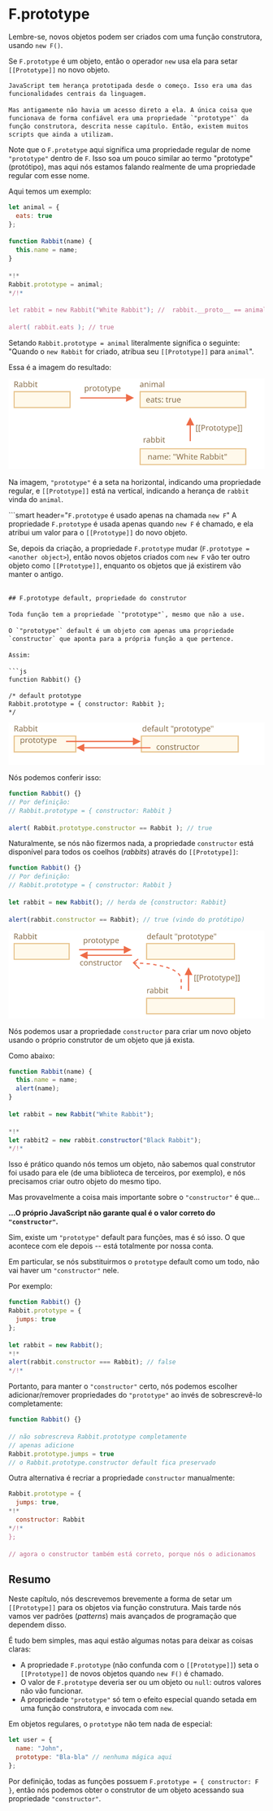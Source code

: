 # F.prototype

Lembre-se, novos objetos podem ser criados com uma função construtora, usando `new F()`.

Se `F.prototype` é um objeto, então o operador `new` usa ela para setar `[[Prototype]]` no novo objeto.

```smart
JavaScript tem herança prototipada desde o começo. Isso era uma das funcionalidades centrais da linguagem.

Mas antigamente não havia um acesso direto a ela. A única coisa que funcionava de forma confiável era uma propriedade `"prototype"` da função construtora, descrita nesse capítulo. Então, existem muitos scripts que ainda a utilizam.
```

Note que o `F.prototype` aqui significa uma propriedade regular de nome `"prototype"` dentro de `F`. Isso soa um pouco similar ao termo "prototype" (protótipo), mas aqui nós estamos falando realmente de uma propriedade regular com esse nome.

Aqui temos um exemplo:

```js run
let animal = {
  eats: true
};

function Rabbit(name) {
  this.name = name;
}

*!*
Rabbit.prototype = animal;
*/!*

let rabbit = new Rabbit("White Rabbit"); //  rabbit.__proto__ == animal

alert( rabbit.eats ); // true
```

Setando `Rabbit.prototype = animal` literalmente significa o seguinte: "Quando o `new Rabbit` for criado, atribua seu `[[Prototype]]` para `animal`".

Essa é a imagem do resultado:

![](proto-constructor-animal-rabbit.svg)

Na imagem, `"prototype"` é a seta na horizontal, indicando uma propriedade regular, e `[[Prototype]]` está na vertical, indicando a herança de `rabbit` vinda do `animal`.

```smart header="`F.prototype` é usado apenas na chamada `new F`"
A propriedade `F.prototype` é usada apenas quando `new F` é chamado, e ela atribui um valor para o `[[Prototype]]` do novo objeto.

Se, depois da criação, a propriedade `F.prototype` mudar (`F.prototype = <another object>`), então novos objetos criados com `new F` vão ter outro objeto como `[[Prototype]]`, enquanto os objetos que já existirem vão manter o antigo.
```

## F.prototype default, propriedade do construtor

Toda função tem a propriedade `"prototype"`, mesmo que não a use.

O `"prototype"` default é um objeto com apenas uma propriedade `constructor` que aponta para a própria função a que pertence.

Assim:

```js
function Rabbit() {}

/* default prototype
Rabbit.prototype = { constructor: Rabbit };
*/
```

![](function-prototype-constructor.svg)

Nós podemos conferir isso:

```js run
function Rabbit() {}
// Por definição:
// Rabbit.prototype = { constructor: Rabbit }

alert( Rabbit.prototype.constructor == Rabbit ); // true
```

Naturalmente, se nós não fizermos nada, a propriedade `constructor` está disponível para todos os coelhos (*rabbits*) através do `[[Prototype]]`:

```js run
function Rabbit() {}
// Por definição:
// Rabbit.prototype = { constructor: Rabbit }

let rabbit = new Rabbit(); // herda de {constructor: Rabbit}

alert(rabbit.constructor == Rabbit); // true (vindo do protótipo)
```

![](rabbit-prototype-constructor.svg)

Nós podemos usar a propriedade `constructor` para criar um novo objeto usando o próprio construtor de um objeto que já exista.

Como abaixo:

```js run
function Rabbit(name) {
  this.name = name;
  alert(name);
}

let rabbit = new Rabbit("White Rabbit");

*!*
let rabbit2 = new rabbit.constructor("Black Rabbit");
*/!*
```

Isso é prático quando nós temos um objeto, não sabemos qual construtor foi usado para ele (de uma biblioteca de terceiros, por exemplo), e nós precisamos criar outro objeto do mesmo tipo.

Mas provavelmente a coisa mais importante sobre o `"constructor"` é que...

**...O próprio JavaScript não garante qual é o valor correto do `"constructor"`.**

Sim, existe um `"prototype"` default para funções, mas é só isso. O que acontece com ele depois -- está totalmente por nossa conta.

Em particular, se nós substituirmos o `prototype` default como um todo, não vai haver um `"constructor"` nele.

Por exemplo:

```js run
function Rabbit() {}
Rabbit.prototype = {
  jumps: true
};

let rabbit = new Rabbit();
*!*
alert(rabbit.constructor === Rabbit); // false
*/!*
```

Portanto, para manter o `"constructor"` certo, nós podemos escolher adicionar/remover propriedades do `"prototype"` ao invés de sobrescrevê-lo completamente:

```js
function Rabbit() {}

// não sobrescreva Rabbit.prototype completamente
// apenas adicione
Rabbit.prototype.jumps = true
// o Rabbit.prototype.constructor default fica preservado
```

Outra alternativa é recriar a propriedade `constructor` manualmente:

```js
Rabbit.prototype = {
  jumps: true,
*!*
  constructor: Rabbit
*/!*
};

// agora o constructor também está correto, porque nós o adicionamos
```


## Resumo

Neste capítulo, nós descrevemos brevemente a forma de setar um `[[Prototype]]` para os objetos via função construtura. Mais tarde nós vamos ver padrões (*patterns*) mais avançados de programação que dependem disso.

É tudo bem simples, mas aqui estão algumas notas para deixar as coisas claras:

- A propriedade `F.prototype` (não confunda com o `[[Prototype]]`) seta o `[[Prototype]]` de novos objetos quando `new F()` é chamado.
- O valor de `F.prototype` deveria ser ou um objeto ou `null`: outros valores não vão funcionar.
- A propriedade `"prototype"` só tem o efeito especial quando setada em uma função construtora, e invocada com `new`.

Em objetos regulares, o `prototype` não tem nada de especial:

```js
let user = {
  name: "John",
  prototype: "Bla-bla" // nenhuma mágica aqui
};
```

Por definição, todas as funções possuem `F.prototype = { constructor: F }`, então nós podemos obter o construtor de um objeto acessando sua propriedade `"constructor"`.
